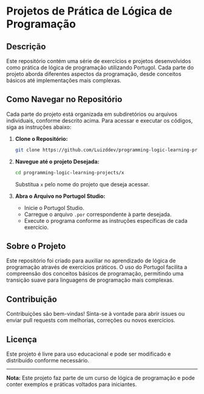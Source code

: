 # Projetos de Prática de Lógica de Programação

## Descrição

Este repositório contém uma série de exercícios e projetos desenvolvidos como prática de lógica de programação utilizando Portugol. Cada parte do projeto aborda diferentes aspectos da programação, desde conceitos básicos até implementações mais complexas.

## Como Navegar no Repositório

Cada parte do projeto está organizada em subdiretórios ou arquivos individuais, conforme descrito acima. Para acessar e executar os códigos, siga as instruções abaixo:

1. **Clone o Repositório:**
   ```bash
   git clone https://github.com/Luizddev/programming-logic-learning-projects.git
   ```
2. **Navegue até o projeto Desejada:**
   ```bash
   cd programming-logic-learning-projects/x
   ```
   Substitua `x` pelo nome do projeto que deseja acessar.

3. **Abra o Arquivo no Portugol Studio:**
   - Inicie o Portugol Studio.
   - Carregue o arquivo `.por` correspondente à parte desejada.
   - Execute o programa conforme as instruções específicas de cada exercício.

## Sobre o Projeto

Este repositório foi criado para auxiliar no aprendizado de lógica de programação através de exercícios práticos. O uso do Portugol facilita a compreensão dos conceitos básicos de programação, permitindo uma transição suave para linguagens de programação mais complexas.

## Contribuição

Contribuições são bem-vindas! Sinta-se à vontade para abrir issues ou enviar pull requests com melhorias, correções ou novos exercícios.

## Licença

Este projeto é livre para uso educacional e pode ser modificado e distribuído conforme necessário.

---

**Nota:** Este projeto faz parte de um curso de lógica de programação e pode conter exemplos e práticas voltados para iniciantes.
